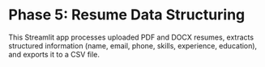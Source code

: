 # Phase 5: Resume Data Structuring

This Streamlit app processes uploaded PDF and DOCX resumes, extracts structured information (name, email, phone, skills, experience, education), and exports it to a CSV file.